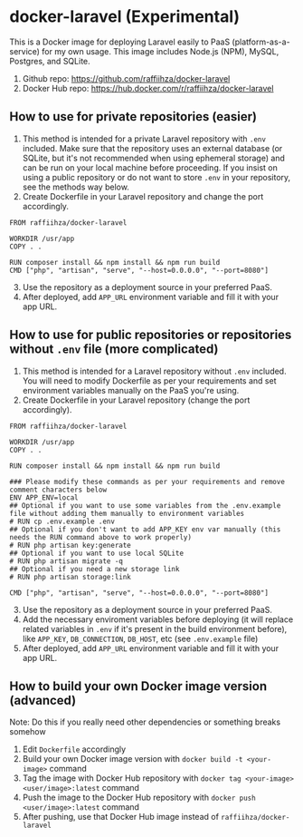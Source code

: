 # docker-laravel (Experimental)

This is a Docker image for deploying Laravel easily to PaaS (platform-as-a-service) for my own usage. This image includes Node.js (NPM), MySQL, Postgres, and SQLite.

1. Github repo: https://github.com/raffiihza/docker-laravel
2. Docker Hub repo: https://hub.docker.com/r/raffiihza/docker-laravel

## How to use for private repositories (easier)
1. This method is intended for a private Laravel repository with `.env` included. Make sure that the repository uses an external database (or SQLite, but it's not recommended when using ephemeral storage) and can be run on your local machine before proceeding. If you insist on using a public repository or do not want to store `.env` in your repository, see the methods way below.
2. Create Dockerfile in your Laravel repository and change the port accordingly.
```
FROM raffiihza/docker-laravel

WORKDIR /usr/app
COPY . .

RUN composer install && npm install && npm run build
CMD ["php", "artisan", "serve", "--host=0.0.0.0", "--port=8080"]
```
3. Use the repository as a deployment source in your preferred PaaS.
4. After deployed, add `APP_URL` environment variable and fill it with your app URL.

## How to use for public repositories or repositories without `.env` file (more complicated)
1. This method is intended for a Laravel repository without `.env` included. You will need to modify Dockerfile as per your requirements and set environment variables manually on the PaaS you're using.
2. Create Dockerfile in your Laravel repository (change the port accordingly).
```
FROM raffiihza/docker-laravel

WORKDIR /usr/app
COPY . .

RUN composer install && npm install && npm run build

### Please modify these commands as per your requirements and remove comment characters below
ENV APP_ENV=local
## Optional if you want to use some variables from the .env.example file without adding them manually to environment variables
# RUN cp .env.example .env
## Optional if you don't want to add APP_KEY env var manually (this needs the RUN command above to work properly)
# RUN php artisan key:generate
## Optional if you want to use local SQLite
# RUN php artisan migrate -q
## Optional if you need a new storage link
# RUN php artisan storage:link

CMD ["php", "artisan", "serve", "--host=0.0.0.0", "--port=8080"]
```
3. Use the repository as a deployment source in your preferred PaaS.
4. Add the necessary enviroment variables before deploying (it will replace related variables in `.env` if it's present in the build environment before), like `APP_KEY`, `DB_CONNECTION`, `DB_HOST`, etc (see `.env.example` file)
5. After deployed, add `APP_URL` environment variable and fill it with your app URL.

## How to build your own Docker image version (advanced)
Note: Do this if you really need other dependencies or something breaks somehow

1. Edit `Dockerfile` accordingly
2. Build your own Docker image version with `docker build -t <your-image>` command
3. Tag the image with Docker Hub repository with `docker tag <your-image> <user/image>:latest` command
4. Push the image to the Docker Hub repository with `docker push <user/image>:latest` command
5. After pushing, use that Docker Hub image instead of `raffiihza/docker-laravel`
